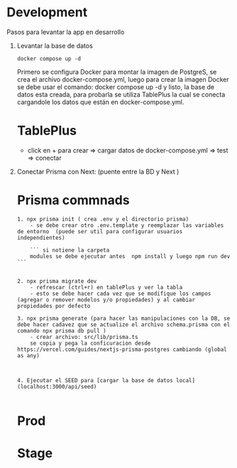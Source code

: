 # Development
Pasos para levantar la app en desarrollo


1. Levantar la base de datos

    ```
    docker compose up -d
    ```

    Primero se configura Docker para montar la imagen de PostgreS, se crea el archivo docker-compose.yml, luego para crear la imagen Docker  se debe usar el comando: docker compose up -d  y listo, la base de datos esta creada, para probarla se utiliza TablePlus la cual se conecta cargandole los datos que están en docker-compose.yml.

    # TablePlus
    - click en + para crear => cargar datos de docker-compose.yml => test => conectar



2. Conectar Prisma con Next: (puente entre la BD y Next )

    # Prisma commnads
    ```
    1. npx prisma init ( crea .env y el directorio prisma)
        - se debe crear otro .env.template y reemplazar las variables de entorno  (puede ser util para configurar usuarios independientes)

        ``` si notiene la carpeta 
        modules se debe ejecutar antes  npm install y luego npm run dev ```


    2. npx prisma migrate dev
        - refrescar (ctrl+r) en tablePlus y ver la tabla
        - esto se debe hacer cada vez que se modifique los campos (agregar o remover modelos y/o propiedades) y al cambiar propiedades por defecto 

    3. npx prisma generate (para hacer las manipulaciones con la DB, se debe hacer cadavez que se actualize el archivo schema.prisma con el comando npx prisma db pull )
        - crear archivo: src/lib/prisma.ts 
        se copia y pega la conficuracion desde  https://vercel.com/guides/nextjs-prisma-postgres cambiando (global as any) 



    4. Ejecutar el SEED para [cargar la base de datos local](localhost:3000/api/seed)


    ```



    # Prod


    # Stage
